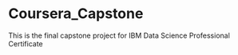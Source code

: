 # Coursera_Capstone
This is the final capstone project for IBM Data Science Professional Certificate
